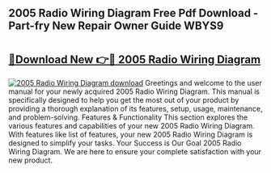 ## 2005 Radio Wiring Diagram Free Pdf Download - Part-fry New Repair Owner Guide WBYS9

# <h2><a href="http://dfo6jo.blite.top/?on=2005+Radio+Wiring+Diagram">🔗Download New 👉🔴 2005 Radio Wiring Diagram</a></h2>

[![2005 Radio Wiring Diagram download](https://i.imgur.com/lujVjoI.png)](http://dfo6jo.blite.top/?on=2005+Radio+Wiring+Diagram)
Greetings and welcome to the user manual for your newly acquired 2005 Radio Wiring Diagram. This manual is specifically designed to help you get the most out of your product by providing a thorough explanation of its features, setup, usage, maintenance, and problem-solving. Features & Functionality This section explores the various features and capabilities of your new 2005 Radio Wiring Diagram. With features like list of features, your new 2005 Radio Wiring Diagram is designed to simplify your tasks. Your Success is Our Goal 2005 Radio Wiring Diagram. We are here to ensure your complete satisfaction with your new product.
